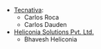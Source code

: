 - [Tecnativa](https://www.tecnativa.com):
  - Carlos Roca
  - Carlos Dauden
- [Heliconia Solutions Pvt. Ltd.](https://www.heliconia.io)
  - Bhavesh Heliconia
